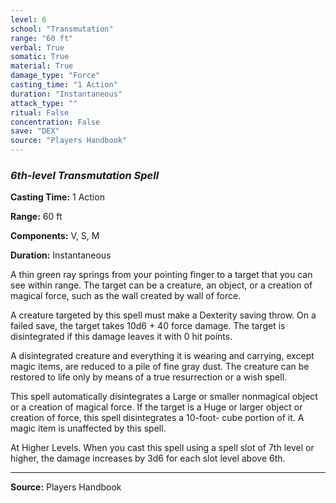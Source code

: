 ```yaml
---
level: 6
school: "Transmutation"
range: "60 ft"
verbal: True
somatic: True
material: True
damage_type: "Force"
casting_time: "1 Action"
duration: "Instantaneous"
attack_type: ""
ritual: False
concentration: False
save: "DEX"
source: "Players Handbook"
---
```


### *6th-level Transmutation Spell*

**Casting Time:** 1 Action

**Range:** 60 ft

**Components:** V, S, M

**Duration:** Instantaneous

A thin green ray springs from your pointing finger to a target that you can see within range. The target can be a creature, an object, or a creation of magical force, such as the wall created by wall of force.
 
 A creature targeted by this spell must make a Dexterity saving throw. On a failed save, the target takes 10d6 + 40 force damage. The target is disintegrated if this damage leaves it with 0 hit points.
 
 A disintegrated creature and everything it is wearing and carrying, except magic items, are reduced to a pile of fine gray dust. The creature can be restored to life only by means of a true resurrection or a wish spell.
 
 This spell automatically disintegrates a Large or smaller nonmagical object or a creation of magical force. If the target is a Huge or larger object or creation of force, this spell disintegrates a 10-foot- cube portion of it. A magic item is unaffected by this spell.
 
 At Higher Levels. When you cast this spell using a spell slot of 7th level or higher, the damage increases by 3d6 for each slot level above 6th.

---
**Source:** Players Handbook
